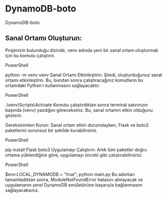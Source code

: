 # DynamoDB-boto
DynamoDB-boto

## Sanal Ortamı Oluşturun:
Projenizin bulunduğu dizinde, venv adında yeni bir sanal ortam oluşturmak için bu komutu çalıştırın.

PowerShell

python -m venv venv
Sanal Ortamı Etkinleştirin:
 Şimdi, oluşturduğunuz sanal ortamı etkinleştirin. Bu, bundan sonra çalıştıracağınız komutların bu ortamdaki Python'ı kullanmasını sağlayacaktır.

PowerShell

.\venv\Scripts\Activate
 Komutu çalıştırdıktan sonra terminal satırınızın başında (venv) yazdığını göreceksiniz. Bu, sanal ortamın etkin olduğunu gösterir.

Gereksinimleri Kurun:
 Sanal ortam etkin durumdayken, Flask ve boto3 paketlerini sorunsuz bir şekilde kurabilirsiniz.

PowerShell

pip install Flask boto3
Uygulamayı Çalıştırın:
Artık tüm paketler doğru ortama yüklendiğine göre, uygulamayı önceki gibi çalıştırabilirsiniz.

PowerShell

$env:LOCAL_DYNAMODB = "true"; python main.py
Bu adımları tamamladıktan sonra, ModuleNotFoundError hatasını almayacak ve uygulamanın yerel DynamoDB emülatörüne başarıyla bağlanmasını sağlayacaksınız.
